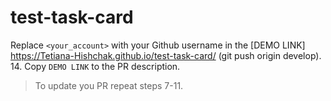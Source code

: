 # test-task-card

Replace `<your_account>` with your Github username in the
  [DEMO LINK] https://Tetiana-Hishchak.github.io/test-task-card/ (git push origin develop).
14. Copy `DEMO LINK` to the PR description.

> To update you PR repeat steps 7-11.
